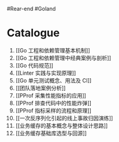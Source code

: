 #Rear-end #Goland
# Catalogue
1. [[Go 工程和依赖管理基本机制]]
2. [[Go 工程和依赖管理中经典案例与剖析]] 
3. [[Go 代码规范]]
4. [[Linter 实践与实现原理]]
5. [[Go 单元测试概念、用法及 CI]]
6. [[团队落地案例分析]]
7. [[PProf 采集性能指标的应用]]
8. [[PProf 排查代码中的性能炸弹]]
9. [[PProf 指标采样的流程和原理]]
10. [[一次反序列化引起的线上事故归因演练]]
11. [[业务缓存的基本概念与整体设计思路]]
12. [[业务缓存基础库选型与回源]]